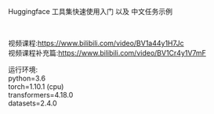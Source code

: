 Huggingface 工具集快速使用入门 以及 中文任务示例

<br>

视频课程:https://www.bilibili.com/video/BV1a44y1H7Jc
<br>
视频课程补充篇:https://www.bilibili.com/video/BV1Cr4y1V7mF
<br>

运行环境:
<br>
python=3.6
<br>
torch=1.10.1 (cpu)
<br>
transformers=4.18.0
<br>
datasets=2.4.0
